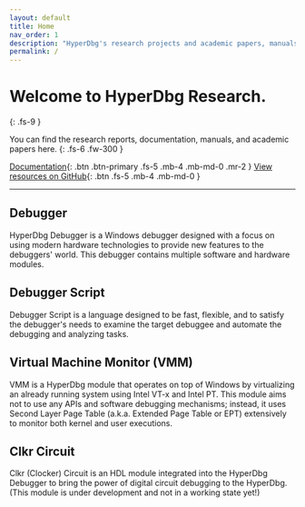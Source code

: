 ```yaml
---
layout: default
title: Home
nav_order: 1
description: "HyperDbg's research projects and academic papers, manuals, documents."
permalink: /
---
```


# Welcome to HyperDbg Research.
{: .fs-9 }

You can find the research reports, documentation, manuals, and academic papers here.
{: .fs-6 .fw-300 }

[Documentation](https://docs.hyperdbg.org){: .btn .btn-primary .fs-5 .mb-4 .mb-md-0 .mr-2 } [View resources on GitHub](https://github.com/HyperDbg/awesome){: .btn .fs-5 .mb-4 .mb-md-0 }

---

## Debugger

HyperDbg Debugger is a Windows debugger designed with a focus on using modern hardware technologies to provide new features to the debuggers' world. This debugger contains multiple software and hardware modules.

## Debugger Script

Debugger Script is a language designed to be fast, flexible, and to satisfy the debugger's needs to examine the target debuggee and automate the debugging and analyzing tasks.

## Virtual Machine Monitor (VMM)

VMM is a HyperDbg module that operates on top of Windows by virtualizing an already running system using Intel VT-x and Intel PT. This module aims not to use any APIs and software debugging mechanisms; instead, it uses Second Layer Page Table (a.k.a. Extended Page Table or EPT) extensively to monitor both kernel and user executions.

## Clkr Circuit

Clkr (Clocker) Circuit is an HDL module integrated into the HyperDbg Debugger to bring the power of digital circuit debugging to the HyperDbg. (This module is under development and not in a working state yet!)
